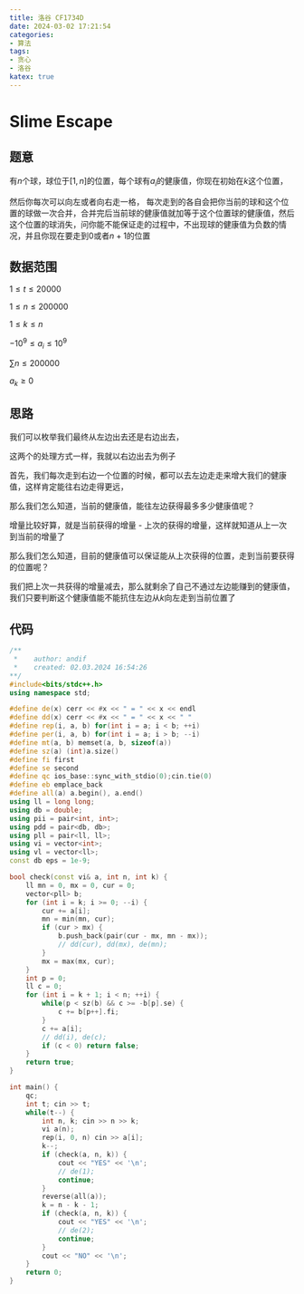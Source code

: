 ```yaml
---
title: 洛谷 CF1734D
date: 2024-03-02 17:21:54
categories:
- 算法
tags: 
- 贪心
- 洛谷
katex: true
---
```


# Slime Escape

## 题意

有$n$个球，球位于$[1, n]$的位置，每个球有$a_i$的健康值，你现在初始在$k$这个位置，

然后你每次可以向左或者向右走一格， 每次走到的各自会把你当前的球和这个位置的球做一次合并，合并完后当前球的健康值就加等于这个位置球的健康值，然后这个位置的球消失，问你能不能保证走的过程中，不出现球的健康值为负数的情况，并且你现在要走到$0$或者$n + 1$的位置

## 数据范围

$1 \leq t \leq 20000$

$1 \leq n \leq 200000$

$1 \leq k \leq n$

$-10^9 \leq a_i \leq 10^9$

$\sum n \leq 200000$

$a_k \geq 0$

## 思路

我们可以枚举我们最终从左边出去还是右边出去，

这两个的处理方式一样，我就以右边出去为例子

首先，我们每次走到右边一个位置的时候，都可以去左边走走来增大我们的健康值，这样肯定能往右边走得更远，

那么我们怎么知道，当前的健康值，能往左边获得最多多少健康值呢？

增量比较好算，就是当前获得的增量 - 上次的获得的增量，这样就知道从上一次到当前的增量了

那么我们怎么知道，目前的健康值可以保证能从上次获得的位置，走到当前要获得的位置呢？

我们把上次一共获得的增量减去，那么就剩余了自己不通过左边能赚到的健康值，我们只要判断这个健康值能不能抗住左边从$k$向左走到当前位置了

## 代码
```c++
/**
 *    author: andif
 *    created: 02.03.2024 16:54:26
**/
#include<bits/stdc++.h>
using namespace std;

#define de(x) cerr << #x << " = " << x << endl
#define dd(x) cerr << #x << " = " << x << " "
#define rep(i, a, b) for(int i = a; i < b; ++i)
#define per(i, a, b) for(int i = a; i > b; --i)
#define mt(a, b) memset(a, b, sizeof(a))
#define sz(a) (int)a.size()
#define fi first
#define se second
#define qc ios_base::sync_with_stdio(0);cin.tie(0)
#define eb emplace_back
#define all(a) a.begin(), a.end()
using ll = long long;
using db = double;
using pii = pair<int, int>;
using pdd = pair<db, db>;
using pll = pair<ll, ll>;
using vi = vector<int>;
using vl = vector<ll>;
const db eps = 1e-9;

bool check(const vi& a, int n, int k) {
    ll mn = 0, mx = 0, cur = 0;
    vector<pll> b;
    for (int i = k; i >= 0; --i) {
        cur += a[i];
        mn = min(mn, cur);
        if (cur > mx) {
            b.push_back(pair(cur - mx, mn - mx));
            // dd(cur), dd(mx), de(mn);
        }
        mx = max(mx, cur);
    }
    int p = 0;
    ll c = 0;
    for (int i = k + 1; i < n; ++i) {
        while(p < sz(b) && c >= -b[p].se) {
            c += b[p++].fi;
        }
        c += a[i];
        // dd(i), de(c);
        if (c < 0) return false;
    }
    return true;
}

int main() {
    qc;
    int t; cin >> t;
    while(t--) {
        int n, k; cin >> n >> k;
        vi a(n);
        rep(i, 0, n) cin >> a[i];
        k--;
        if (check(a, n, k)) {
            cout << "YES" << '\n';
            // de(1);
            continue;
        }
        reverse(all(a));
        k = n - k - 1;
        if (check(a, n, k)) {
            cout << "YES" << '\n';
            // de(2);
            continue;
        }
        cout << "NO" << '\n';
    }
    return 0;
}
```
